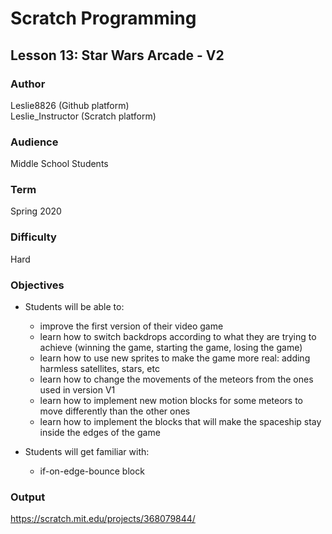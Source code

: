 # Scratch Programming

## Lesson 13: Star Wars Arcade - V2

### Author
Leslie8826 (Github platform) <br>
Leslie_Instructor (Scratch platform)

### Audience 
Middle School Students

### Term
Spring 2020

### Difficulty
Hard

### Objectives 
  - Students will be able to:
       * improve the first version of their video game
       * learn how to switch backdrops according to what they are trying to achieve (winning the game, starting the game, losing the game)
       * learn how to use new sprites to make the game more real: adding harmless satellites, stars, etc
       * learn how to change the movements of the meteors from the ones used in version V1
       * learn how to implement new motion blocks for some meteors to move differently than the other ones
       * learn how to implement the blocks that will make the spaceship stay inside the edges of the game
      
  - Students will get familiar with:
       * if-on-edge-bounce block

### Output
https://scratch.mit.edu/projects/368079844/ <br>
